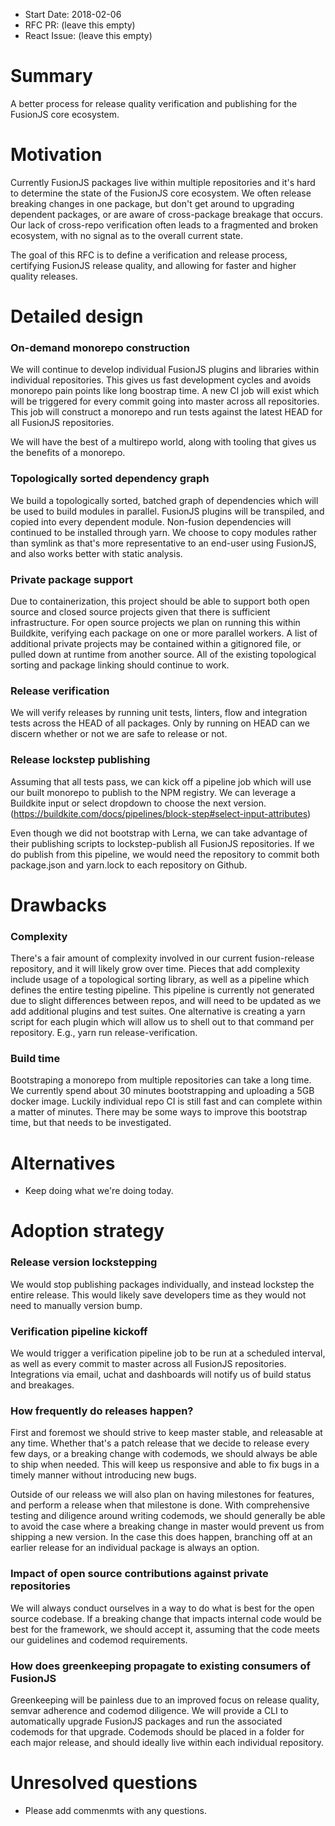 * Start Date: 2018-02-06
* RFC PR: (leave this empty)
* React Issue: (leave this empty)

# Summary

A better process for release quality verification and publishing for the FusionJS core ecosystem.

# Motivation

Currently FusionJS packages live within multiple repositories and it's hard to determine the state of the FusionJS core ecosystem. We often release breaking changes in one package, but don't get around to upgrading dependent packages, or are aware of cross-package breakage that occurs. Our lack of cross-repo verification often leads to a fragmented and broken ecosystem, with no signal as to the overall current state.

The goal of this RFC is to define a verification and release process, certifying FusionJS release quality, and allowing for faster and higher quality releases.

# Detailed design

### On-demand monorepo construction

We will continue to develop individual FusionJS plugins and libraries within individual repositories. This gives us fast development cycles and avoids monorepo pain points like long boostrap time. A new CI job will exist which will be triggered for every commit going into master across all repositories. This job will construct a monorepo and run tests against the latest HEAD for all FusionJS repositories.

We will have the best of a multirepo world, along with tooling that gives us the benefits of a monorepo.

### Topologically sorted dependency graph

We build a topologically sorted, batched graph of dependencies which will be used to build modules in parallel. FusionJS plugins will be transpiled, and copied into every dependent module. Non-fusion dependencies will continued to be installed through yarn. We choose to copy modules rather than symlink as that's more representative to an end-user using FusionJS, and also works better with static analysis.

### Private package support

Due to containerization, this project should be able to support both open source and closed source projects given that there is sufficient infrastructure. For open source projects we plan on running this within Buildkite, verifying each package on one or more parallel workers. A list of additional private projects may be contained within a gitignored file, or pulled down at runtime from another source. All of the existing topological sorting and package linking should continue to work.

### Release verification

We will verify releases by running unit tests, linters, flow and integration tests across the HEAD of all packages. Only by running on HEAD can we discern whether or not we are safe to release or not.

### Release lockstep publishing

Assuming that all tests pass, we can kick off a pipeline job which will use our built monorepo to publish to the NPM registry. We can leverage a Buildkite input or select dropdown to choose the next version. (https://buildkite.com/docs/pipelines/block-step#select-input-attributes)

Even though we did not bootstrap with Lerna, we can take advantage of their publishing scripts to lockstep-publish all FusionJS repositories. If we do publish from this pipeline, we would need the repository to commit both package.json and yarn.lock to each repository on Github.

# Drawbacks

### Complexity

There's a fair amount of complexity involved in our current fusion-release repository, and it will likely grow over time. Pieces that add complexity include usage of a topological sorting library, as well as a pipeline which defines the entire testing pipeline. This pipeline is currently not generated due to slight differences between repos, and will need to be updated as we add additional plugins and test suites. One alternative is creating a yarn script for each plugin which will allow us to shell out to that command per repository. E.g., yarn run release-verification.

### Build time

Bootstraping a monorepo from multiple repositories can take a long time. We currently spend about 30 minutes bootstrapping and uploading a 5GB docker image. Luckily individual repo CI is still fast and can complete within a matter of minutes. There may be some ways to improve this bootstrap time, but that needs to be investigated.

# Alternatives

* Keep doing what we're doing today.

# Adoption strategy

### Release version lockstepping

We would stop publishing packages individually, and instead lockstep the entire release. This would likely save developers time as they would not need to manually version bump.

### Verification pipeline kickoff

We would trigger a verification pipeline job to be run at a scheduled interval, as well as every commit to master across all FusionJS repositories. Integrations via email, uchat and dashboards will notify us of build status and breakages.

### How frequently do releases happen?

First and foremost we should strive to keep master stable, and releasable at any time. Whether that's a patch release that we decide to release every few days, or a breaking change with codemods, we should always be able to ship when needed. This will keep us responsive and able to fix bugs in a timely manner without introducing new bugs.

Outside of our releass we will also plan on having milestones for features, and perform a release when that milestone is done. With comprehensive testing and diligence around writing codemods, we should generally be able to avoid the case where a breaking change in master would prevent us from shipping a new version. In the case this does happen, branching off at an earlier release for an individual package is always an option.

### Impact of open source contributions against private repositories

We will always conduct ourselves in a way to do what is best for the open source codebase. If a breaking change that impacts internal code would be best for the framework, we should accept it, assuming that the code meets our guidelines and codemod requirements.

### How does greenkeeping propagate to existing consumers of FusionJS

Greenkeeping will be painless due to an improved focus on release quality, semvar adherence and codemod diligence. We will provide a CLI to automatically upgrade FusionJS packages and run the associated codemods for that upgrade. Codemods should be placed in a folder for each major release, and should ideally live within each individual repository.

# Unresolved questions

* Please add commenmts with any questions.
